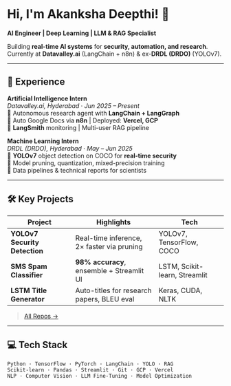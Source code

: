 # Hi, I'm Akanksha Deepthi! 👋

**AI Engineer | Deep Learning | LLM & RAG Specialist**

Building **real-time AI systems** for **security, automation, and research**.  
Currently at **Datavalley.ai** (LangChain + n8n) & ex-**DRDL (DRDO)** (YOLOv7).

---

## 🚀 Experience

**Artificial Intelligence Intern**  
*Datavalley.ai, Hyderabad* · *Jun 2025 – Present*  
🔹 Autonomous research agent with **LangChain + LangGraph**  
🔹 Auto Google Docs via **n8n** | Deployed: **Vercel, GCP**  
🔹 **LangSmith** monitoring | Multi-user RAG pipeline

**Machine Learning Intern**  
*DRDL (DRDO), Hyderabad* · *May – Jun 2025*  
🔹 **YOLOv7** object detection on COCO for **real-time security**  
🔹 Model pruning, quantization, mixed-precision training  
🔹 Data pipelines & technical reports for scientists

---

## 🛠️ Key Projects

| Project | Highlights | Tech |
|--------|-----------|------|
| **YOLOv7 Security Detection** | Real-time inference, 2× faster via pruning | YOLOv7, TensorFlow, COCO |
| **SMS Spam Classifier** | **98% accuracy**, ensemble + Streamlit UI | LSTM, Scikit-learn, Streamlit |
| **LSTM Title Generator** | Auto-titles for research papers, BLEU eval | Keras, CUDA, NLTK |

> [All Repos →](https://github.com/deept05?tab=repositories)

---

## 💻 Tech Stack

```text
Python · TensorFlow · PyTorch · LangChain · YOLO · RAG
Scikit-learn · Pandas · Streamlit · Git · GCP · Vercel
NLP · Computer Vision · LLM Fine-Tuning · Model Optimization
